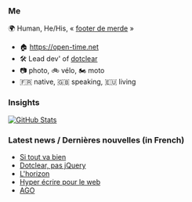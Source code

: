 ### Me

🌍 Human, He/His, « [footer de merde](https://open-time.net/post/2013/07/17/La-veritable-histoire-du-Footer-de-merde-) » 
* 🏠 https://open-time.net 
* 🛠️ Lead dev' of [dotclear](https://git.dotclear.org/dev/dotclear)
* 📷 photo, 🚲 vélo, 🏍️ moto 
* 🇫🇷 native, 🇬🇧 speaking, 🇪🇺 living

### Insights

[![GitHub Stats](https://github-readme-stats-sigma-five.vercel.app/api?username=franck-paul)](https://github.com/franck-paul)

### Latest news / Dernières nouvelles (in French)

<!-- BLOG-POST-LIST:START -->
- [Si tout va bien](https://open-time.net/post/2024/11/13/Si-tout-va-bien)
- [Dotclear, pas jQuery](https://open-time.net/post/2024/11/12/Dotclear-pas-jQuery)
- [L&#39;horizon](https://open-time.net/post/2024/11/11/L-horizon)
- [Hyper écrire pour le web](https://open-time.net/post/2024/11/10/Hyper-ecrire-pour-le-web)
- [AGO](https://open-time.net/post/2024/11/09/AGO)
<!-- BLOG-POST-LIST:END -->

